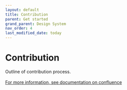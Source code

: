 ```yaml
---
layout: default
title: Contribution
parent: Get started
grand_parent: Design System
nav_order: 4
last_modified_date: today
---
```


# Contribution

Outline of contribution process.
<br><br>
[For more information, see documentation on confluence]()
